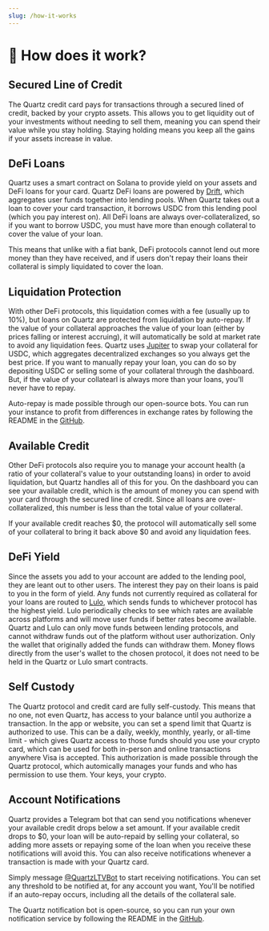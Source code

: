 ```yaml
---
slug: /how-it-works
---
```


# 🔬 How does it work? 

## Secured Line of Credit

The Quartz credit card pays for transactions through a secured lined of credit, backed by your crypto assets. This allows you to get liquidity out of your investments without needing to sell them, meaning you can spend their value while you stay holding. Staying holding means you keep all the gains if your assets increase in value.

## DeFi Loans

Quartz uses a smart contract on Solana to provide yield on your assets and DeFi loans for your card. Quartz DeFi loans are powered by [Drift](https://www.drift.trade/), which aggregates user funds together into lending pools. When Quartz takes out a loan to cover your card transaction, it borrows USDC from this lending pool (which you pay interest on). All DeFi loans are always over-collateralized, so if you want to borrow USDC, you must have more than enough collateral to cover the value of your loan.

This means that unlike with a fiat bank, DeFi protocols cannot lend out more money than they have received, and if users don't repay their loans their collateral is simply liquidated to cover the loan.

## Liquidation Protection

With other DeFi protocols, this liquidation comes with a fee (usually up to 10%), but loans on Quartz are protected from liquidation by auto-repay. If the value of your collateral approaches the value of your loan (either by prices falling or interest accruing), it will automatically be sold at market rate to avoid any liquidation fees. Quartz uses [Jupiter](https://jup.ag/) to swap your collateral for USDC, which aggregates decentralized exchanges so you always get the best price. If you want to manually repay your loan, you can do so by depositing USDC or selling some of your collateral through the dashboard. But, if the value of your collatearl is always more than your loans, you'll never have to repay.

Auto-repay is made possible through our open-source bots. You can run your instance to profit from differences in exchange rates by following the README in the [GitHub](https://github.com/quartz-labs/auto-repay-bot).

## Available Credit

Other DeFi protocols also require you to manage your account health (a ratio of your collateral's value to your outstanding loans) in order to avoid liquidation, but Quartz handles all of this for you. On the dashboard you can see your available credit, which is the amount of money you can spend with your card through the secured line of credit. Since all loans are over-collateralized, this number is less than the total value of your collateral.

If your available credit reaches $0, the protocol will automatically sell some of your collateral to bring it back above $0 and avoid any liquidation fees.

## DeFi Yield

Since the assets you add to your account are added to the lending pool, they are leant out to other users. The interest they pay on their loans is paid to you in the form of yield. Any funds not currently required as collateral for your loans are routed to [Lulo](https://lulo.fi/), which sends funds to whichever protocol has the highest yield. Lulo periodically checks to see which rates are available across platforms and will move user funds if better rates become available. Quartz and Lulo can only move funds between lending protocols, and cannot withdraw funds out of the platform without user authorization. Only the wallet that originally added the funds can withdraw them. Money flows directly from the user's wallet to the chosen protocol, it does not need to be held in the Quartz or Lulo smart contracts.

## Self Custody

The Quartz protocol and credit card are fully self-custody. This means that no one, not even Quartz, has access to your balance until you authorize a transaction. In the app or website, you can set a spend limit that Quartz is authorized to use. This can be a daily, weekly, monthly, yearly, or all-time limit - which gives Quartz access to those funds should you use your crypto card, which can be used for both in-person and online transactions anywhere Visa is accepted. This authorization is made possible through the Quartz protocol, which automically manages your funds and who has permission to use them. Your keys, your crypto.

## Account Notifications

Quartz provides a Telegram bot that can send you notifications whenever your available credit drops below a set amount. If your available credit drops to $0, your loan will be auto-repaid by selling your collateral, so adding more assets or repaying some of the loan when you receive these notifications will avoid this. You can also receive notifications whenever a transaction is made with your Quartz card.

Simply message [@QuartzLTVBot](https://telegram.me/QuartzLTVBot) to start receiving notifications. You can set any threshold to be notified at, for any account you want, You'll be notified if an auto-repay occurs, including all the details of the collateral sale.

The Quartz notification bot is open-source, so you can run your own notification service by following the README in the [GitHub](https://github.com/quartz-labs/notification-bot).
